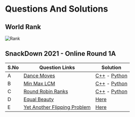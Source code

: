 
# Questions And Solutions
## World Rank
![Rank](https://user-images.githubusercontent.com/82998871/138568023-a39379ab-eaa4-4dfd-8542-3e93e2f974ef.png)

## SnackDown 2021 - Online Round 1A

| S.No | Question Links | Solution |
| ------- | ------- | ------- | 
| A | [Dance Moves](https://www.codechef.com/SNCK1A21/problems/DANCEMOVES) | [C++](https://github.com/bhaumikmaan/Competitve-Programming-Solutions/blob/main/Special%20Events/SnackDown%202021%20-%20Round%201A/Dance%20Moves.cpp) - [Python](https://github.com/bhaumikmaan/Competitve-Programming-Solutions/blob/main/Special%20Events/SnackDown%202021%20-%20Round%201A/Dance%20Moves.py) | 
| B | [Min Max LCM](https://www.codechef.com/SNCK1A21/problems/MINLCM1)| [C++](https://github.com/bhaumikmaan/Competitve-Programming-Solutions/blob/main/Special%20Events/SnackDown%202021%20-%20Round%201A/Min%20Max%20LCM.cpp) - [Python](https://github.com/bhaumikmaan/Competitve-Programming-Solutions/blob/main/Special%20Events/SnackDown%202021%20-%20Round%201A/Min%20Max%20LCM.py) | 
| C | [Round Robin Ranks](https://www.codechef.com/SNCK1A21/problems/RRR) | [C++](https://github.com/bhaumikmaan/Competitve-Programming-Solutions/blob/main/Special%20Events/SnackDown%202021%20-%20Round%201A/Round%20Robin%20Ranks.cpp) - [Python](https://github.com/bhaumikmaan/Competitve-Programming-Solutions/blob/main/Special%20Events/SnackDown%202021%20-%20Round%201A/Round%20Robin%20Ranks.py) | 
| D | [Equal Beauty](https://www.codechef.com/SNCK1A21/problems/EQBEAUTY) | [Here](https://github.com/bhaumikmaan/Competitve-Programming-Solutions/blob/main/Special%20Events/SnackDown%202021%20-%20Round%201A/Equal%20Beauty.cpp) | 
| E | [Yet Another Flipping Problem](https://www.codechef.com/SNCK1A21/problems/BINFLIP) | [Here](https://github.com/bhaumikmaan/Competitve-Programming-Solutions/blob/main/Special%20Events/SnackDown%202021%20-%20Round%201A/Yet%20Another%20Flipping%20Problem.cpp) | 

